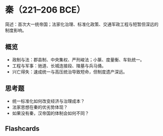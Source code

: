 # 秦（221–206 BCE）

简述：首次大一统帝国；法家化治理、标准化政策、交通军政工程与短暂但深远的制度影响。

## 概览
- 政制与法：郡县制、中央集权、严刑峻法；小篆、度量衡、车轨统一。
- 工程与军事：驰道、长城连接段、陵墓与兵马俑。
- 兴亡得失：速成统一与高压统治导致短命，但制度遗产深远。

## 思考题
- 统一标准化如何改变经济与治理成本？
- 法家思想在秦的优劣势体现？
- 如果没有秦，汉帝国的体制会如何不同？

## Flashcards
<Flashcard question="秦的基层行政核心？" answer="郡县制，中央直接任命地方官。" />
<Flashcard question="统一政策包含哪些？" answer="文字、度量衡、车轨、货币等。" />
<Flashcard question="秦陵著名考古遗存？" answer="兵马俑与庞大陵寝工程。" />
